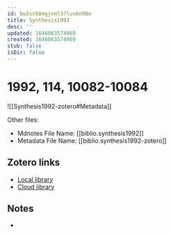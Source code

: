 ```yaml
---
id: bw2sc68mgjvml37luv6n98e
title: Synthesis1992
desc: ''
updated: 1646063574969
created: 1646063574969
stub: false
isDir: false
---
```

# 1992, 114, 10082-10084

![[Synthesis1992-zotero#Metadata]]

Other files:
* Mdnotes File Name: [[biblio.synthesis1992]]
* Metadata File Name: [[biblio.synthesis1992-zotero]]

##  Zotero links
* [Local library](zotero://select/items/1_TUXTCXD8)
* [Cloud library](http://zotero.org/users/7593438/items/TUXTCXD8)

## Notes
- 
